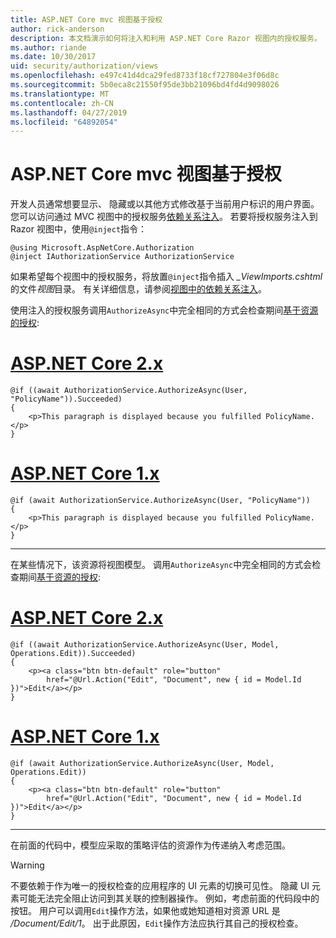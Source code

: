 ```yaml
---
title: ASP.NET Core mvc 视图基于授权
author: rick-anderson
description: 本文档演示如何将注入和利用 ASP.NET Core Razor 视图内的授权服务。
ms.author: riande
ms.date: 10/30/2017
uid: security/authorization/views
ms.openlocfilehash: e497c41d4dca29fed8733f18cf727804e3f06d8c
ms.sourcegitcommit: 5b0eca8c21550f95de3bb21096bd4fd4d9098026
ms.translationtype: MT
ms.contentlocale: zh-CN
ms.lasthandoff: 04/27/2019
ms.locfileid: "64892054"
---
```

# <a name="view-based-authorization-in-aspnet-core-mvc"></a>ASP.NET Core mvc 视图基于授权

开发人员通常想要显示、 隐藏或以其他方式修改基于当前用户标识的用户界面。 您可以访问通过 MVC 视图中的授权服务[依赖关系注入](xref:fundamentals/dependency-injection)。 若要将授权服务注入到 Razor 视图中，使用`@inject`指令：

```cshtml
@using Microsoft.AspNetCore.Authorization
@inject IAuthorizationService AuthorizationService
```

如果希望每个视图中的授权服务，将放置`@inject`指令插入 *_ViewImports.cshtml*的文件*视图*目录。 有关详细信息，请参阅[视图中的依赖关系注入](xref:mvc/views/dependency-injection)。

使用注入的授权服务调用`AuthorizeAsync`中完全相同的方式会检查期间[基于资源的授权](xref:security/authorization/resourcebased#security-authorization-resource-based-imperative):

# <a name="aspnet-core-2xtabaspnetcore2x"></a>[ASP.NET Core 2.x](#tab/aspnetcore2x)

```cshtml
@if ((await AuthorizationService.AuthorizeAsync(User, "PolicyName")).Succeeded)
{
    <p>This paragraph is displayed because you fulfilled PolicyName.</p>
}
```

# <a name="aspnet-core-1xtabaspnetcore1x"></a>[ASP.NET Core 1.x](#tab/aspnetcore1x)

```cshtml
@if (await AuthorizationService.AuthorizeAsync(User, "PolicyName"))
{
    <p>This paragraph is displayed because you fulfilled PolicyName.</p>
}
```

---

在某些情况下，该资源将视图模型。 调用`AuthorizeAsync`中完全相同的方式会检查期间[基于资源的授权](xref:security/authorization/resourcebased#security-authorization-resource-based-imperative):

# <a name="aspnet-core-2xtabaspnetcore2x"></a>[ASP.NET Core 2.x](#tab/aspnetcore2x)

```cshtml
@if ((await AuthorizationService.AuthorizeAsync(User, Model, Operations.Edit)).Succeeded)
{
    <p><a class="btn btn-default" role="button"
        href="@Url.Action("Edit", "Document", new { id = Model.Id })">Edit</a></p>
}
```

# <a name="aspnet-core-1xtabaspnetcore1x"></a>[ASP.NET Core 1.x](#tab/aspnetcore1x)

```cshtml
@if (await AuthorizationService.AuthorizeAsync(User, Model, Operations.Edit))
{
    <p><a class="btn btn-default" role="button"
        href="@Url.Action("Edit", "Document", new { id = Model.Id })">Edit</a></p>
}
```

---

在前面的代码中，模型应采取的策略评估的资源作为传递纳入考虑范围。

> [!WARNING]
> 不要依赖于作为唯一的授权检查的应用程序的 UI 元素的切换可见性。 隐藏 UI 元素可能无法完全阻止访问到其关联的控制器操作。 例如，考虑前面的代码段中的按钮。 用户可以调用`Edit`操作方法，如果他或她知道相对资源 URL 是 */Document/Edit/1*。 出于此原因，`Edit`操作方法应执行其自己的授权检查。
